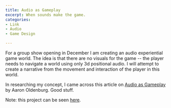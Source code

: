 ```yaml
---
title: Audio as Gameplay
excerpt: When sounds make the game.
categories:
- Link
- Audio
- Game Design

---
```

For a group show opening in December I am creating an audio experiential game world. The idea is that there are no visuals for the game -- the player needs to navigate a world using only 3d positional audio. I will attempt to create a narrative from the movement and interaction of the player in this world.

In researching my concept, I came across this article on [Audio as Gameplay](http://gamestudies.org/1301/articles/oldenburg_sonic_mechanics) by Aaron Oldenburg. Good stuff.

Note: this project can be seen [here](/_posts/2019-01-07-aumission-the-lodge-1113.html).